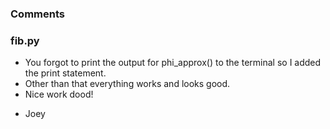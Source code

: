 ### Comments

### fib.py

* You forgot to print the output for phi_approx() to the terminal so I added the print statement.
* Other than that everything works and looks good.
* Nice work dood!
- Joey